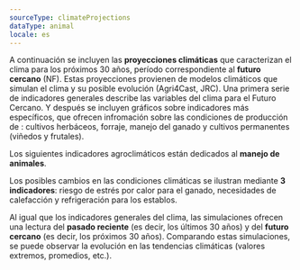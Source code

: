 ```yaml
---
sourceType: climateProjections
dataType: animal
locale: es
---
```

A continuación se incluyen las **proyecciones climáticas** que caracterizan el clima para los próximos 30 años, período correspondiente al **futuro cercano** (NF). Estas proyecciones provienen de modelos climáticos que simulan el clima y su posible evolución (Agri4Cast, JRC).
Una primera serie de indicadores generales describe las variables del clima para el Futuro Cercano. Y después se incluyen gráficos sobre indicadores más específicos, que ofrecen infromación sobre las condiciones de producción de : cultivos herbáceos, forraje, manejo del ganado y cultivos permanentes (viñedos y frutales).

Los siguientes indicadores agroclimáticos están dedicados al **manejo de
animales**.

Los posibles cambios en las condiciones climáticas se ilustran mediante **3
indicadores**: riesgo de estrés por calor para el ganado, necesidades de
calefacción y refrigeración para los establos.

Al igual que los indicadores generales del clima, las simulaciones ofrecen una
lectura del **pasado reciente** (es decir, los últimos 30 años) y del **futuro
cercano** (es decir, los próximos 30 años). Comparando estas simulaciones, se
puede observar la evolución en las tendencias climáticas (valores extremos,
promedios, etc.).
